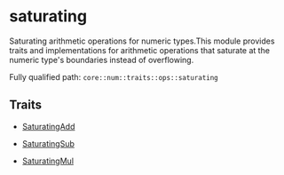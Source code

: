 # saturating

Saturating arithmetic operations for numeric types.This module provides traits and implementations for arithmetic operations that saturate at the numeric type's boundaries instead of overflowing.

Fully qualified path: `core::num::traits::ops::saturating`

## Traits

- [SaturatingAdd](./core-num-traits-ops-saturating-SaturatingAdd.md)

- [SaturatingSub](./core-num-traits-ops-saturating-SaturatingSub.md)

- [SaturatingMul](./core-num-traits-ops-saturating-SaturatingMul.md)

